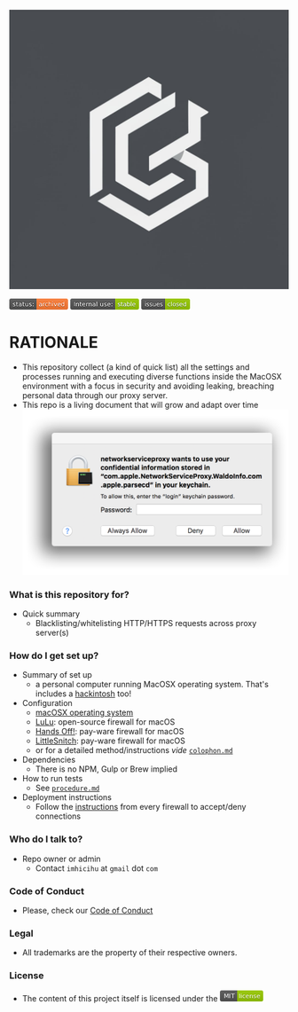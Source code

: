 <p align="center">
  <img src="images/LzyQ9rDcR8yHuYwCev0f-A.jpeg?raw=true" alt="Logotipo de Firewall-settings-mac-environments"/>
</p>

![status-archived](images/3278295154-status_archived.png)
![internaluse-green](images/3847436881-internal_use_stable.png)
![issues-closed](images/1555006384-issues_closed.png)

# RATIONALE #

* This repository collect (a kind of quick list) all the settings and processes running and executing diverse functions inside the MacOSX environment with a focus in security and avoiding leaking, breaching personal data through our proxy server.
* This repo is a living document that will grow and adapt over time
![waldoinfo.png](images/3410292979-waldoinfo.png)

### What is this repository for? ###

* Quick summary
    - Blacklisting/whitelisting HTTP/HTTPS requests across proxy server(s)

### How do I get set up? ###

* Summary of set up
    - a personal computer running MacOSX operating system. That's includes a [hackintosh](https://en.wikipedia.org/wiki/Hackintosh) too!
* Configuration
    - [macOSX operating system](https://en.wikipedia.org/wiki/Macintosh_operating_systems)
	- [LuLu](https://objective-see.com/products/lulu.html): open-source firewall for macOS
	- [Hands Off!](https://www.oneperiodic.com/products/handsoff/): pay-ware firewall for macOS
	- [LittleSnitch](https://www.obdev.at/products/littlesnitch/index.html): pay-ware firewall for macOS
	- or for a detailed method/instructions _vide_ [`colophon.md`](colophon.md)
* Dependencies
    - There is no NPM, Gulp or Brew implied
* How to run tests
    - See [`procedure.md`](Procedure.md)
* Deployment instructions
    - Follow the [instructions](Procedure.md) from every firewall to accept/deny connections

### Who do I talk to? ###

* Repo owner or admin
    - Contact `imhicihu` at `gmail` dot `com`

### Code of Conduct

* Please, check our [Code of Conduct](code_of_conduct.md)

### Legal ###

* All trademarks are the property of their respective owners.

### License ###

* The content of this project itself is licensed under the ![MIT Licence](images/2049852260-MIT-license-green.png) 
